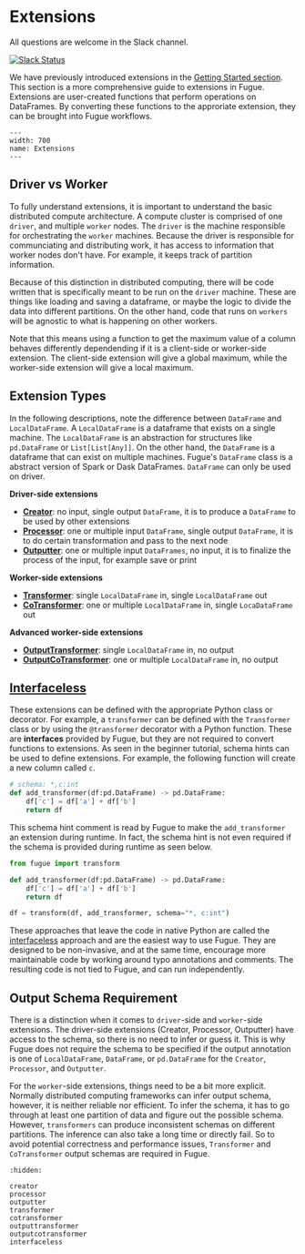 # Extensions

All questions are welcome in the Slack channel.

[![Slack Status](https://img.shields.io/badge/slack-join_chat-white.svg?logo=slack&style=social)](https://join.slack.com/t/fugue-project/shared_invite/zt-jl0pcahu-KdlSOgi~fP50TZWmNxdWYQ)

We have previously introduced extensions in the [Getting Started section](../beginner/beginner_extension.ipynb). This section is a more comprehensive guide to extensions in Fugue. Extensions are user-created functions that perform operations on DataFrames. By converting these functions to the approriate extension, they can be brought into Fugue workflows. 

``` {image} images/extensions.svg
---
width: 700
name: Extensions
---
```
## Driver vs Worker

To fully understand extensions, it is important to understand the basic distributed compute architecture. A compute cluster is comprised of one `driver`, and multiple `worker` nodes. The `driver` is the machine responsible for orchestrating the `worker` machines. Because the driver is responsible for communciating and distributing work, it has access to information that worker nodes don't have. For example, it keeps track of partition information.

Because of this distinction in distributed computing, there will be code written that is specifically meant to be run on the `driver` machine. These are things like loading and saving a dataframe, or maybe the logic to divide the data into different partitions. On the other hand, code that runs on `workers` will be agnostic to what is happening on other workers.

Note that this means using a function to get the maximum value of a column behaves differently dependending if it is a client-side or worker-side extension. The client-side extension will give a global maximum, while the worker-side extension will give a local maximum.

## Extension Types

In the following descriptions, note the difference between `DataFrame` and `LocalDataFrame`. A `LocalDataFrame` is a dataframe that exists on a single machine. The `LocalDataFrame` is an abstraction for structures like `pd.DataFrame` or `List[List[Any]]`. On the other hand, the `DataFrame` is a dataframe that can exist on multiple machines. Fugue's `DataFrame` class is a abstract version of Spark or Dask DataFrames. `DataFrame` can only be used on driver.

**Driver-side extensions**

* [**Creator**](./creator.ipynb): no input, single output `DataFrame`, it is to produce a `DataFrame` to be used by other extensions
* [**Processor**](./processor.ipynb): one or multiple input `DataFrame`, single output `DataFrame`, it is to do certain transformation and pass to the next node
* [**Outputter**](./outputter.ipynb): one or multiple input `DataFrames`, no input, it is to finalize the process of the input, for example save or print

**Worker-side extensions**

* [**Transformer**](./transformer.ipynb): single `LocalDataFrame` in, single `LocalDataFrame` out
* [**CoTransformer**](./cotransformer.ipynb): one or multiple `LocalDataFrame` in, single `LocaDataFrame` out

**Advanced worker-side extensions**
* [**OutputTransformer**](./outputtransformer.ipynb): single `LocalDataFrame` in, no output
* [**OutputCoTransformer**](./outputcotransformer.ipynb): one or multiple `LocalDataFrame` in, no output

## [Interfaceless](./interfaceless.ipynb)

These extensions can be defined with the appropriate Python class or decorator. For example, a `transformer` can be defined with the `Transformer` class or by using the `@transformer` decorator with a Python function. These are **interfaces** provided by Fugue, but they are not required to convert functions to extensions. As seen in the beginner tutorial, schema hints can be used to define extensions. For example, the following function will create a new column called `c`. 

```python
# schema: *,c:int
def add_transformer(df:pd.DataFrame) -> pd.DataFrame:
    df['c'] = df['a'] + df['b']
    return df
```

This schema hint comment is read by Fugue to make the `add_transformer` an extension during runtime. In fact, the schema hint is not even required if the schema is provided during runtime as seen below. 

```python
from fugue import transform

def add_transformer(df:pd.DataFrame) -> pd.DataFrame:
    df['c'] = df['a'] + df['b']
    return df

df = transform(df, add_transformer, schema="*, c:int")
```

These approaches that leave the code in native Python are called the [interfaceless](./interfaceless.ipynb) approach and are the easiest way to use Fugue. They are designed to be non-invasive, and at the same time, encourage more maintainable code by working around typo annotations and comments. The resulting code is not tied to Fugue, and can run independently.

## Output Schema Requirement

There is a distinction when it comes to `driver`-side and `worker`-side extensions. The driver-side extensions (Creator, Processor, Outputter) have access to the schema, so there is no need to infer or guess it. This is why Fugue does not require the schema to be specified if the output annotation is one of `LocalDataFrame`, `DataFrame`, or `pd.DataFrame` for the `Creator`, `Processor`, and `Outputter`. 

For the `worker`-side extensions, things need to be a bit more explicit. Normally distributed computing frameworks can infer output schema, however, it is neither reliable nor efficient. To infer the schema, it has to go through at least one partition of data and figure out the possible schema. However, `transformers` can produce inconsistent schemas on different partitions. The inference can also take a long time or directly fail. So to avoid potential correctness and performance issues, `Transformer` and `CoTransformer` output schemas are required in Fugue.

```{toctree}
:hidden:

creator
processor
outputter
transformer
cotransformer
outputtransformer
outputcotransformer
interfaceless
```